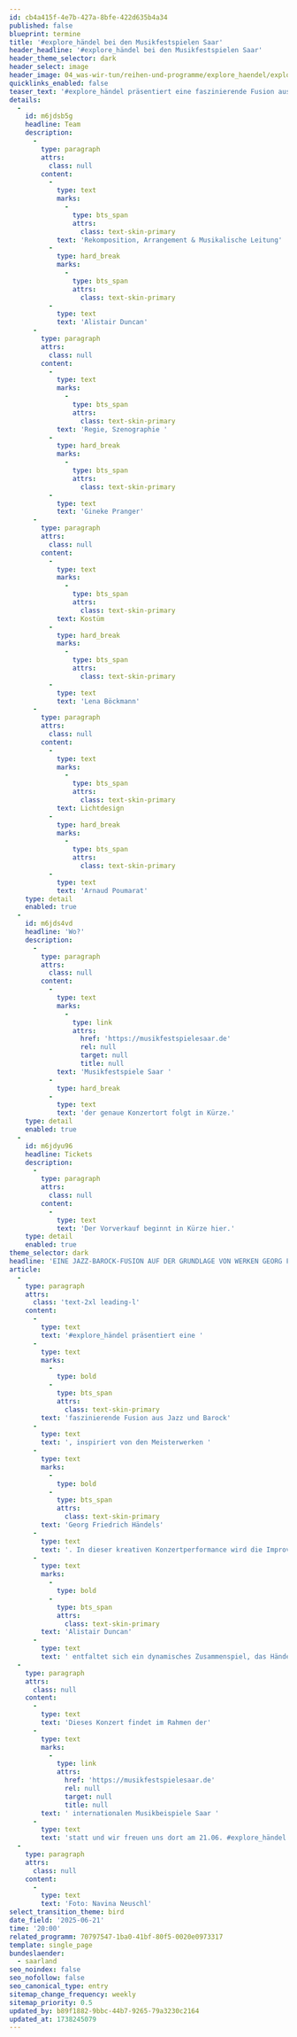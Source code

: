 ```yaml
---
id: cb4a415f-4e7b-427a-8bfe-422d635b4a34
published: false
blueprint: termine
title: '#explore_händel bei den Musikfestspielen Saar'
header_headline: '#explore_händel bei den Musikfestspielen Saar'
header_theme_selector: dark
header_select: image
header_image: 04_was-wir-tun/reihen-und-programme/explore_haendel/explore_handel_berlin-2024-c)-navina-neuschl--1518.jpg
quicklinks_enabled: false
teaser_text: '#explore_händel präsentiert eine faszinierende Fusion aus Jazz und Barock, inspiriert von den Meisterwerken Georg Friedrich Händels, auf den Musikfestspielen Saar.'
details:
  -
    id: m6jdsb5g
    headline: Team
    description:
      -
        type: paragraph
        attrs:
          class: null
        content:
          -
            type: text
            marks:
              -
                type: bts_span
                attrs:
                  class: text-skin-primary
            text: 'Rekomposition, Arrangement & Musikalische Leitung'
          -
            type: hard_break
            marks:
              -
                type: bts_span
                attrs:
                  class: text-skin-primary
          -
            type: text
            text: 'Alistair Duncan'
      -
        type: paragraph
        attrs:
          class: null
        content:
          -
            type: text
            marks:
              -
                type: bts_span
                attrs:
                  class: text-skin-primary
            text: 'Regie, Szenographie '
          -
            type: hard_break
            marks:
              -
                type: bts_span
                attrs:
                  class: text-skin-primary
          -
            type: text
            text: 'Gineke Pranger'
      -
        type: paragraph
        attrs:
          class: null
        content:
          -
            type: text
            marks:
              -
                type: bts_span
                attrs:
                  class: text-skin-primary
            text: Kostüm
          -
            type: hard_break
            marks:
              -
                type: bts_span
                attrs:
                  class: text-skin-primary
          -
            type: text
            text: 'Lena Böckmann'
      -
        type: paragraph
        attrs:
          class: null
        content:
          -
            type: text
            marks:
              -
                type: bts_span
                attrs:
                  class: text-skin-primary
            text: Lichtdesign
          -
            type: hard_break
            marks:
              -
                type: bts_span
                attrs:
                  class: text-skin-primary
          -
            type: text
            text: 'Arnaud Poumarat'
    type: detail
    enabled: true
  -
    id: m6jds4vd
    headline: 'Wo?'
    description:
      -
        type: paragraph
        attrs:
          class: null
        content:
          -
            type: text
            marks:
              -
                type: link
                attrs:
                  href: 'https://musikfestspielesaar.de'
                  rel: null
                  target: null
                  title: null
            text: 'Musikfestspiele Saar '
          -
            type: hard_break
          -
            type: text
            text: 'der genaue Konzertort folgt in Kürze.'
    type: detail
    enabled: true
  -
    id: m6jdyu96
    headline: Tickets
    description:
      -
        type: paragraph
        attrs:
          class: null
        content:
          -
            type: text
            text: 'Der Vorverkauf beginnt in Kürze hier.'
    type: detail
    enabled: true
theme_selector: dark
headline: 'EINE JAZZ-BAROCK-FUSION AUF DER GRUNDLAGE VON WERKEN GEORG FRIEDRICH HÄNDELS'
article:
  -
    type: paragraph
    attrs:
      class: 'text-2xl leading-l'
    content:
      -
        type: text
        text: '#explore_händel präsentiert eine '
      -
        type: text
        marks:
          -
            type: bold
          -
            type: bts_span
            attrs:
              class: text-skin-primary
        text: 'faszinierende Fusion aus Jazz und Barock'
      -
        type: text
        text: ', inspiriert von den Meisterwerken '
      -
        type: text
        marks:
          -
            type: bold
          -
            type: bts_span
            attrs:
              class: text-skin-primary
        text: 'Georg Friedrich Händels'
      -
        type: text
        text: '. In dieser kreativen Konzertperformance wird die Improvisation als verbindendes Element zwischen diesen beiden musikalischen Epochen gefeiert. Unter der Leitung von '
      -
        type: text
        marks:
          -
            type: bold
          -
            type: bts_span
            attrs:
              class: text-skin-primary
        text: 'Alistair Duncan'
      -
        type: text
        text: ' entfaltet sich ein dynamisches Zusammenspiel, das Händels Werke – vom Concerto Grosso bis zur berühmten "Arie Lascia ch''io pianga" – in neuem Licht erstrahlen lässt.'
  -
    type: paragraph
    attrs:
      class: null
    content:
      -
        type: text
        text: 'Dieses Konzert findet im Rahmen der'
      -
        type: text
        marks:
          -
            type: link
            attrs:
              href: 'https://musikfestspielesaar.de'
              rel: null
              target: null
              title: null
        text: ' internationalen Musikbeispiele Saar '
      -
        type: text
        text: 'statt und wir freuen uns dort am 21.06. #explore_händel präsentieren zu können.'
  -
    type: paragraph
    attrs:
      class: null
    content:
      -
        type: text
        text: 'Foto: Navina Neuschl'
select_transition_theme: bird
date_field: '2025-06-21'
time: '20:00'
related_programm: 70797547-1ba0-41bf-80f5-0020e0973317
template: single_page
bundeslaender:
  - saarland
seo_noindex: false
seo_nofollow: false
seo_canonical_type: entry
sitemap_change_frequency: weekly
sitemap_priority: 0.5
updated_by: b89f1882-9bbc-44b7-9265-79a3230c2164
updated_at: 1738245079
---
```

